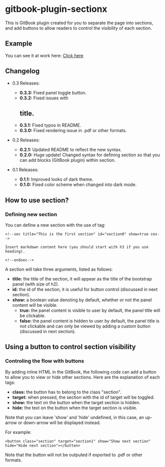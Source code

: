 gitbook-plugin-sectionx
===

This is GitBook plugin created for you to separate the page into sections, and add buttons to allow readers to control the visibility of each section.

## Example

You can see it at work here: [Click here](http://ymcatar.gitbooks.io/gitbook-test/content/testing_sectionx.html)

## Changelog

* 0.3 Releases:
	* **0.3.3:** Fixed panel toggle button.
	* **0.3.2:** Fixed issues with <h2> title.
	* **0.3.1:** Fixed typos in README.
	* **0.3.0:** Fixed rendering issue in .pdf or other formats.

* 0.2 Releases:
	* **0.2.1:** Updated README to reflect the new syntax.
	* **0.2.0:** Huge update! Changed syntax for defining section so that you can add blocks (GitBook plugin) within section.

* 0.1 Releases:
	* **0.1.1:** Improved looks of dark theme.
	* **0.1.0:** Fixed color scheme when changed into dark mode.

## How to use section?

### Defining new section

You can define a new section with the use of tag:

```
<!--sec title="This is the first section" id="section0" show=true ces-->

Insert markdown content here (you should start with h3 if you use heading).

<!--endsec-->
```

A section will take three arguments, listed as follows:

* **title:** the title of the section, it will appear as the title of the bootstrap panel (with size of h2).
* **id:** the id of the section, it is useful for button control (discussed in next section).
* **show:** a boolean value denoting by default, whether or not the panel content will be visible.
	* **true:** the panel content is visible to user by default, the panel title will be clickable.
	* **false:** the panel content is hidden to user by default, the panel title is not clickable and can only be viewed by adding a custom button (discussed in next section).

## Using a button to control section visibility

### Controling the flow with buttons

By adding inline HTML in the GitBook, the following code can add a button to allow you to view or hide other sections. Here are the explanation of each tags:

* **class:** the button has to belong to the class "section".
* **target:** when pressed, the section with the id of target will be toggled.
* **show:** the text on the button when the target section is hidden.
* **hide:** the text on the button when the target section is visible.

Note that you can leave 'show' and 'hide' undefined, in this case, an up-arrow or down-arrow will be displayed instead.

For example:

```
<button class="section" target="section1" show="Show next section" hide="Hide next section"></button>
```

Note that the button will not be outputed if exported to .pdf or other formats.